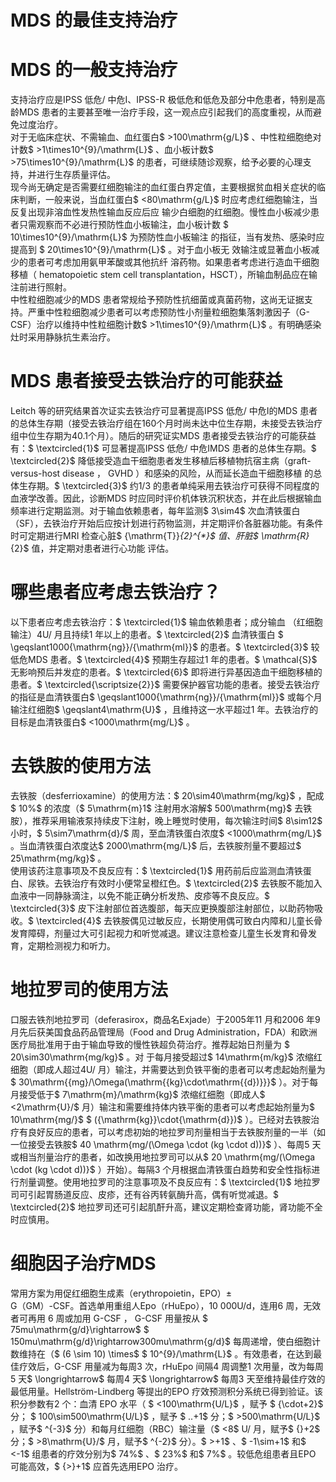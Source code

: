 # MDS 的最佳支持治疗  
# MDS 的一般支持治疗  
支持治疗应是IPSS 低危/ 中危Ⅰ、IPSS-R 极低危和低危及部分中危患者，特别是高龄MDS 患者的主要甚至唯一治疗手段，这一观点应引起我们的高度重视，从而避免过度治疗。  
对于无临床症状、不需输血、血红蛋白$ >100\mathrm{g/L}$    、中性粒细胞绝对计数$ >1\times10^{9}/\mathrm{L}$    、血小板计数$ >75\times10^{9}/\mathrm{L}$     的患者，可继续随诊观察，给予必要的心理支持，并进行生存质量评估。  
现今尚无确定是否需要红细胞输注的血红蛋白界定值，主要根据贫血相关症状的临床判断，一般来说，当血红蛋白$ <80\mathrm{g/L}$    时应考虑红细胞输注，当反复出现非溶血性发热性输血反应后应 输少白细胞的红细胞。慢性血小板减少患者只需观察而不必进行预防性血小板输注，血小板计数 $ 10\times10^{9}/\mathrm{L}$      为预防性血小板输注 的指征，当有发热、感染时应提高到 $ 20\times10^{9}/\mathrm{L}$     。对于血小板无 效输注或显著血小板减少的患者可考虑加用氨甲苯酸或其他抗纤 溶药物。如果患者考虑进行造血干细胞移植（ hematopoietic stem  cell transplantation，HSCT），所输血制品应在输注前进行照射。  
中性粒细胞减少的MDS 患者常规给予预防性抗细菌或真菌药物，这尚无证据支持。严重中性粒细胞减少患者可以考虑预防性小剂量粒细胞集落刺激因子（G-CSF）治疗以维持中性粒细胞计数$ >1\times10^{9}/\mathrm{L}$    。有明确感染灶时采用静脉抗生素治疗。  
# MDS 患者接受去铁治疗的可能获益  
Leitch 等的研究结果首次证实去铁治疗可显著提高IPSS 低危/ 中危Ⅰ的MDS 患者的总体生存期（接受去铁治疗组在160个月时尚未达中位生存期，未接受去铁治疗组中位生存期为40.1个月）。随后的研究证实MDS 患者接受去铁治疗的可能获益有：$ \textcircled{1}$    可显著提高IPSS 低危/ 中危ⅠMDS 患者的总体生存期。$ \textcircled{2}$    降低接受造血干细胞患者发生移植后移植物抗宿主病（graft-versus-host disease ， GVHD ）和感染的风险，从而延长造血干细胞移植 的总体生存期。$ \textcircled{3}$    约1/3 的患者单纯采用去铁治疗可获得不同程度的血液学改善。因此，诊断MDS 时应同时评价机体铁沉积状态，并在此后根据输血频率进行定期监测。对于输血依赖患者，每年监测$ 3\sim4$  次血清铁蛋白（SF），去铁治疗开始后应按计划进行药物监测，并定期评价各脏器功能。有条件时可定期进行MRI 检查心脏$ {\mathrm{T}}_{2}^{*}$     值、肝脏$ \mathrm{R}_{2}$     值，并定期对患者进行心功能 评估。  
#  哪些患者应考虑去铁治疗？  
以下患者应考虑去铁治疗：$ \textcircled{1}$    输血依赖患者；成分输血
（红细胞输注）4U/ 月且持续1 年以上的患者。$ \textcircled{2}$    血清铁蛋白
$ \geqslant1000{\mathrm{ng}}/{\mathrm{ml}}$     的患者。$ \textcircled{3}$    较低危MDS 患者。$ \textcircled{4}$    预期生存超过1 年的患者。$ \mathcal{S}$    无影响预后并发症的患者。$ \textcircled{6}$    即将进行异基因造血干细胞移植的患者。$ \textcircled{\scriptsize{2}}$    需要保护器官功能的患者。接受去铁治疗的指征是血清铁蛋白$ \geqslant1000{\mathrm{ng}}/{\mathrm{ml}}$     或每个月输注红细胞$ \geqslant4\mathrm{U}$    ，且维持这一水平超过1 年。去铁治疗的目标是血清铁蛋白$ <1000\mathrm{mg/L}$    。  
#  去铁胺的使用方法  
去铁胺（desferrioxamine）的使用方法：$ 20\sim40\mathrm{mg/kg}$    ，配成$ 10\%$  的浓度（$ 5\mathrm{m}1$  注射用水溶解$ 500\mathrm{mg}$     去铁胺），推荐采用输液泵持续皮下注射，晚上睡觉时使用，每次输注时间$ 8\sim12$  小时，$ 5\sim7\mathrm{d}/$  周，至血清铁蛋白浓度$ <1000\mathrm{mg/L}$    。当血清铁蛋白浓度达$ 2000\mathrm{mg/L}$     后，去铁胺剂量不要超过$ 25\mathrm{mg/kg}$    。  
使用该药注意事项及不良反应有：$ \textcircled{1}$    用药前后应监测血清铁蛋白、尿铁。去铁治疗有效时小便常呈橙红色。$ \textcircled{2}$    去铁胺不能加入血液中一同静脉滴注，以免不能正确分析发热、皮疹等不良反应。$ \textcircled{3}$    皮下注射部位首选腹部，每天应更换腹部注射部位，以助药物吸收。$ \textcircled{4}$    去铁胺偶见过敏反应，长期使用偶可致白内障和儿童长骨发育障碍，剂量过大可引起视力和听觉减退。建议注意检查儿童生长发育和骨发育，定期检测视力和听力。  
#  地拉罗司的使用方法  
口服去铁剂地拉罗司（deferasirox，商品名Exjade）于2005年11 月和2006 年9 月先后获美国食品药品管理局（Food and Drug Administration，FDA）和欧洲医疗局批准用于由于输血导致的慢性铁超负荷治疗。推荐起始日剂量为 $ 20\sim30\mathrm{mg/kg}$     。对 于每月接受超过$ 14\mathrm{m/kg}$     浓缩红细胞（即成人超过4U/ 月）输注，并需要达到负铁平衡的患者可以考虑起始剂量为$ 30\mathrm{{mg}/\Omega(\mathrm{{kg}\cdot\mathrm{{d})}}}$    ）。对于每月接受低于$ 7\mathrm{m}/\mathrm{kg}$     浓缩红细胞（即成人$ <2\mathrm{U}/$  月）输注和需要维持体内铁平衡的患者可以考虑起始剂量为$ 10\mathrm{mg/}$     $ ({\mathrm{kg}}\cdot{\mathrm{d}})$ ）。已经对去铁胺治疗有良好反应的患者，可以考虑初始的地拉罗司剂量相当于去铁胺剂量的一半（如一位接受去铁胺$ 40 \mathrm{mg/(\Omega \cdot (kg \cdot d))}$    ）、每周5 天或相当剂量治疗的患者，如改换用地拉罗司可以从$ 20 \mathrm{mg/(\Omega \cdot (kg \cdot d))}$    ）开始）。每隔3 个月根据血清铁蛋白趋势和安全性指标进行剂量调整。使用地拉罗司的注意事项及不良反应有：$ \textcircled{1}$    地拉罗司可引起胃肠道反应、皮疹，还有谷丙转氨酶升高，偶有听觉减退。$ \textcircled{2}$    地拉罗司还可引起肌酐升高，建议定期检查肾功能，肾功能不全时应慎用。  
#  细胞因子治疗MDS  
常用方案为用促红细胞生成素（erythropoietin，EPO）±  
G（GM）-CSF。首选单用重组人Epo（rHuEpo），10 000U/d，连用6  周，无效者可再用 6  周或加用 G-CSF ， G-CSF  用量按从 $ 75mu\mathrm{g/d}\rightarrow$    $ 150mu\mathrm{g/d}\rightarrow300mu\mathrm{g/d}$     每周递增，使白细胞计数维持在（$ (6 \sim 10) \times$  $ 10^{9}/\mathrm{L}$    。有效患者，在达到最佳疗效后，G-CSF 用量减为每周3 次，rHuEpo 间隔4 周调整1 次用量，改为每周5 天$ \longrightarrow$ 每周4 天$ \longrightarrow$ 每周3 天至维持最佳疗效的最低用量。Hellström-Lindberg 等提出的EPO 疗效预测积分系统已得到验证。该积分参数有2 个：血清 EPO  水平（ $ <100\mathrm{U/L}$     ，赋予 $ {\cdot+2}$      分； $ 100\sim500\mathrm{U/L}$     ，赋予 $ ..+1$  分；$ >500\mathrm{U/L}$    ，赋予$ ^{-3}$     分）和每月红细胞（RBC）输注量（$ <8$  U/ 月，赋予$ {}+2$  分；$ >8\mathrm{U}/$  月，赋予$ ^{-2}$     分）。$ >+1$ 、$ -1\sim+1$  和$ <-1$  组患者的疗效分别为$ 74\%$ 、$ 23\%$  和$ 7\%$ 。较低危组患者且EPO 可能高效，$ {>}+1$  应首先选用EPO 治疗。  